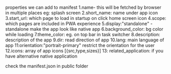 properties we can add to manifest
1.name- this will be fetched by browser in multiple places eg: splash screen
2.short_name: name under app icon
3.start_url: which page to load in startup on click home screen icon
4.scope: which pages are included in PWA experience
5.display:"standalone" - standalone make the app look like native app
6.background_color: bg color while loading
7.theme_color: eg. on top bar in task switcher
8.description: description of the app
9.dir: read direction of app
10.lang: main language of app
11:orientation:"portrait-primary" restrict the orientation for the user
12.icons: array of app icons [{src,type,sizes}]
13: related_application: if you have alternative native application

check the manifest.json in public folder
